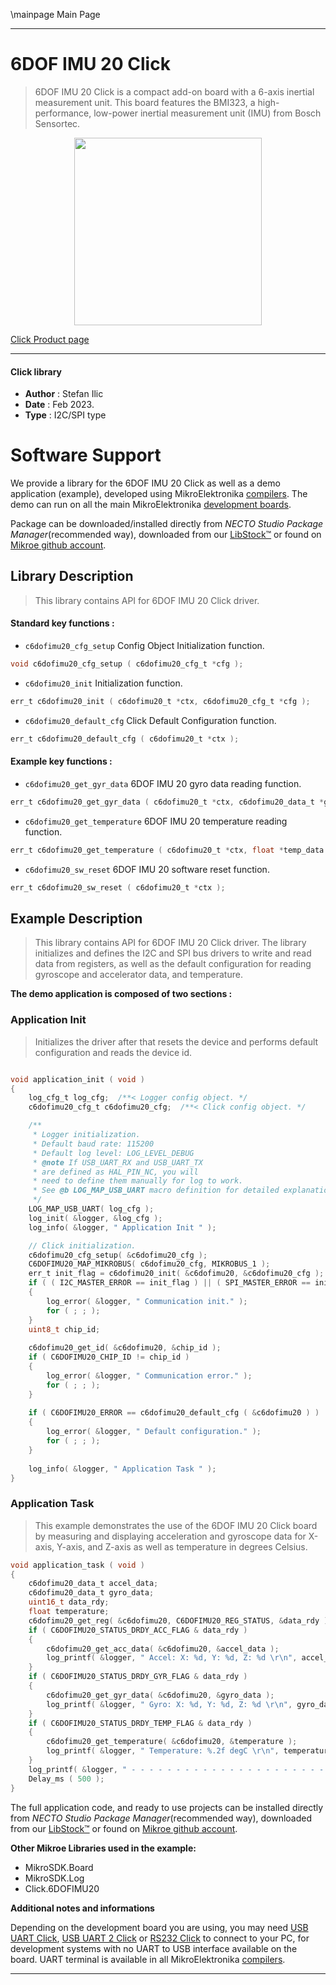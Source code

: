 \mainpage Main Page

---
# 6DOF IMU 20 Click

> 6DOF IMU 20 Click is a compact add-on board with a 6-axis inertial measurement unit. This board features the BMI323, a high-performance, low-power inertial measurement unit (IMU) from Bosch Sensortec.

<p align="center">
  <img src="https://download.mikroe.com/images/click_for_ide/6dofimu20_click.png" height=300px>
</p>

[Click Product page](https://www.mikroe.com/6dof-imu-20-click)

---


#### Click library

- **Author**        : Stefan Ilic
- **Date**          : Feb 2023.
- **Type**          : I2C/SPI type


# Software Support

We provide a library for the 6DOF IMU 20 Click
as well as a demo application (example), developed using MikroElektronika
[compilers](https://www.mikroe.com/necto-studio).
The demo can run on all the main MikroElektronika [development boards](https://www.mikroe.com/development-boards).

Package can be downloaded/installed directly from *NECTO Studio Package Manager*(recommended way), downloaded from our [LibStock&trade;](https://libstock.mikroe.com) or found on [Mikroe github account](https://github.com/MikroElektronika/mikrosdk_click_v2/tree/master/clicks).

## Library Description

> This library contains API for 6DOF IMU 20 Click driver.

#### Standard key functions :

- `c6dofimu20_cfg_setup` Config Object Initialization function.
```c
void c6dofimu20_cfg_setup ( c6dofimu20_cfg_t *cfg );
```

- `c6dofimu20_init` Initialization function.
```c
err_t c6dofimu20_init ( c6dofimu20_t *ctx, c6dofimu20_cfg_t *cfg );
```

- `c6dofimu20_default_cfg` Click Default Configuration function.
```c
err_t c6dofimu20_default_cfg ( c6dofimu20_t *ctx );
```

#### Example key functions :

- `c6dofimu20_get_gyr_data` 6DOF IMU 20 gyro data reading function.
```c
err_t c6dofimu20_get_gyr_data ( c6dofimu20_t *ctx, c6dofimu20_data_t *gyr_data );
```

- `c6dofimu20_get_temperature` 6DOF IMU 20 temperature reading function.
```c
err_t c6dofimu20_get_temperature ( c6dofimu20_t *ctx, float *temp_data );
```

- `c6dofimu20_sw_reset` 6DOF IMU 20 software reset function.
```c
err_t c6dofimu20_sw_reset ( c6dofimu20_t *ctx );
```

## Example Description

> This library contains API for 6DOF IMU 20 Click driver. 
 The library initializes and defines the I2C and SPI bus drivers to 
 write and read data from registers, as well as the default 
 configuration for reading gyroscope and accelerator data, and temperature.

**The demo application is composed of two sections :**

### Application Init

> Initializes the driver after that resets the device and 
 performs default configuration and reads the device id.

```c

void application_init ( void )
{
    log_cfg_t log_cfg;  /**< Logger config object. */
    c6dofimu20_cfg_t c6dofimu20_cfg;  /**< Click config object. */

    /** 
     * Logger initialization.
     * Default baud rate: 115200
     * Default log level: LOG_LEVEL_DEBUG
     * @note If USB_UART_RX and USB_UART_TX 
     * are defined as HAL_PIN_NC, you will 
     * need to define them manually for log to work. 
     * See @b LOG_MAP_USB_UART macro definition for detailed explanation.
     */
    LOG_MAP_USB_UART( log_cfg );
    log_init( &logger, &log_cfg );
    log_info( &logger, " Application Init " );

    // Click initialization.
    c6dofimu20_cfg_setup( &c6dofimu20_cfg );
    C6DOFIMU20_MAP_MIKROBUS( c6dofimu20_cfg, MIKROBUS_1 );
    err_t init_flag = c6dofimu20_init( &c6dofimu20, &c6dofimu20_cfg );
    if ( ( I2C_MASTER_ERROR == init_flag ) || ( SPI_MASTER_ERROR == init_flag ) )
    {
        log_error( &logger, " Communication init." );
        for ( ; ; );
    }
    uint8_t chip_id;
    
    c6dofimu20_get_id( &c6dofimu20, &chip_id );
    if ( C6DOFIMU20_CHIP_ID != chip_id )
    {
        log_error( &logger, " Communication error." );
        for ( ; ; );
    }
    
    if ( C6DOFIMU20_ERROR == c6dofimu20_default_cfg ( &c6dofimu20 ) )
    {
        log_error( &logger, " Default configuration." );
        for ( ; ; );
    }
    
    log_info( &logger, " Application Task " );
}

```

### Application Task

> This example demonstrates the use of the 6DOF IMU 20 Click board by 
 measuring and displaying acceleration and gyroscope data for X-axis, 
 Y-axis, and Z-axis as well as temperature in degrees Celsius.

```c
void application_task ( void )
{
    c6dofimu20_data_t accel_data;
    c6dofimu20_data_t gyro_data;
    uint16_t data_rdy;
    float temperature;
    c6dofimu20_get_reg( &c6dofimu20, C6DOFIMU20_REG_STATUS, &data_rdy );
    if ( C6DOFIMU20_STATUS_DRDY_ACC_FLAG & data_rdy )
    {
        c6dofimu20_get_acc_data( &c6dofimu20, &accel_data );
        log_printf( &logger, " Accel: X: %d, Y: %d, Z: %d \r\n", accel_data.data_x, accel_data.data_y, accel_data.data_z ); 
    }
    if ( C6DOFIMU20_STATUS_DRDY_GYR_FLAG & data_rdy )
    {
        c6dofimu20_get_gyr_data( &c6dofimu20, &gyro_data );
        log_printf( &logger, " Gyro: X: %d, Y: %d, Z: %d \r\n", gyro_data.data_x, gyro_data.data_y, gyro_data.data_z ); 
    }
    if ( C6DOFIMU20_STATUS_DRDY_TEMP_FLAG & data_rdy )
    {
        c6dofimu20_get_temperature( &c6dofimu20, &temperature );
        log_printf( &logger, " Temperature: %.2f degC \r\n", temperature );
    }
    log_printf( &logger, " - - - - - - - - - - - - - - - - - - - - - - - - \r\n" ); 
    Delay_ms ( 500 );
}
```

The full application code, and ready to use projects can be installed directly from *NECTO Studio Package Manager*(recommended way), downloaded from our [LibStock&trade;](https://libstock.mikroe.com) or found on [Mikroe github account](https://github.com/MikroElektronika/mikrosdk_click_v2/tree/master/clicks).

**Other Mikroe Libraries used in the example:**

- MikroSDK.Board
- MikroSDK.Log
- Click.6DOFIMU20

**Additional notes and informations**

Depending on the development board you are using, you may need
[USB UART Click](https://www.mikroe.com/usb-uart-click),
[USB UART 2 Click](https://www.mikroe.com/usb-uart-2-click) or
[RS232 Click](https://www.mikroe.com/rs232-click) to connect to your PC, for
development systems with no UART to USB interface available on the board. UART
terminal is available in all MikroElektronika
[compilers](https://shop.mikroe.com/compilers).

---
